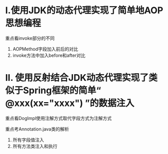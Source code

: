 # I.使用JDK的动态代理实现了简单地AOP思想编程

重点看invoke部分的不同

1. AOPMethod字段加入前后的对比
2. invoke方法中加入before和after对比

# II. 使用反射结合JDK动态代理实现了类似于Spring框架的简单“ @xxx(xx="xxxx") ”的数据注入

重点看DogImpl使用注解方式取代字段方式为注解方式

重点考Annotation.java类的解析
1. 所有字段值注入
2. 所有方法类注入和执行

[1]: https://github.com/jueqingsizhe66/DesignPattern/blob/master/image/AOPInject.png
